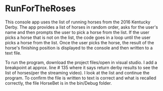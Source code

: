 # RunForTheRoses
This console app uses the list of running horses from the 2016 Kentucky Derby. The app provides a list of horses in random order, asks for the user's name and then prompts the user to pick a horse from the list. If the user picks a horse that is not on the list, the code goes in a loop until the user picks a horse from the list. Once the user picks the horse, the result of the horse's finishing position is displayed to the console and then written to a text file. 

To run the program, download the project files/open in visual studio. 
I add a breakpoint at approx. line # 135 where it says return derby results to see the list of horses(per the streaming video). 
I look at the list and continue the program.
To confirm the file is written to text is correct and what is recalled correctly, the file HorseBet is in the bin/Debug folder. 
